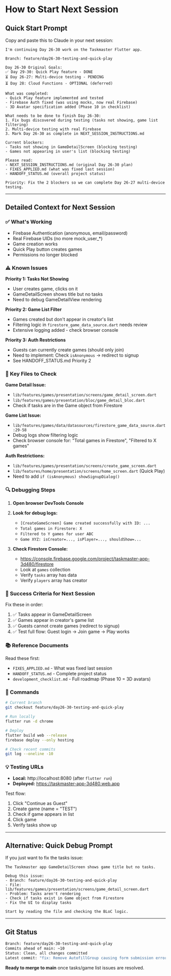 # How to Start Next Session

## Quick Start Prompt

Copy and paste this to Claude in your next session:

```
I'm continuing Day 26-30 work on the Taskmaster Flutter app.

Branch: feature/day26-30-testing-and-quick-play

Day 26-30 Original Goals:
✅ Day 29-30: Quick Play feature - DONE
⏳ Day 26-27: Multi-device testing - PENDING
⏳ Day 28: Cloud Functions - OPTIONAL (deferred)

What was completed:
- Quick Play feature implemented and tested
- Firebase Auth fixed (was using mocks, now real Firebase)
- 3D Avatar specification added (Phase 10 in checklist)

What needs to be done to finish Day 26-30:
1. Fix bugs discovered during testing (tasks not showing, game list filtering)
2. Multi-device testing with real Firebase
3. Mark Day 26-30 as complete in NEXT_SESSION_INSTRUCTIONS.md

Current blockers:
- Tasks not showing in GameDetailScreen (blocking testing)
- Games not appearing in user's list (blocking testing)

Please read:
- NEXT_SESSION_INSTRUCTIONS.md (original Day 26-30 plan)
- FIXES_APPLIED.md (what was fixed last session)
- HANDOFF_STATUS.md (overall project status)

Priority: Fix the 2 blockers so we can complete Day 26-27 multi-device testing.
```

---

## Detailed Context for Next Session

### ✅ What's Working
- Firebase Authentication (anonymous, email/password)
- Real Firebase UIDs (no more mock_user_*)
- Game creation works
- Quick Play button creates games
- Permissions no longer blocked

### ⚠️ Known Issues

**Priority 1: Tasks Not Showing**
- User creates game, clicks on it
- GameDetailScreen shows title but no tasks
- Need to debug GameDetailView rendering

**Priority 2: Game List Filter**
- Games created but don't appear in creator's list
- Filtering logic in `firestore_game_data_source.dart` needs review
- Extensive logging added - check browser console

**Priority 3: Auth Restrictions**
- Guests can currently create games (should only join)
- Need to implement: Check `isAnonymous` → redirect to signup
- See HANDOFF_STATUS.md Priority 2

### 📂 Key Files to Check

**Game Detail Issue:**
- `lib/features/games/presentation/screens/game_detail_screen.dart`
- `lib/features/games/presentation/bloc/game_detail_bloc.dart`
- Check if tasks are in the Game object from Firestore

**Game List Issue:**
- `lib/features/games/data/datasources/firestore_game_data_source.dart:29-58`
- Debug logs show filtering logic
- Check browser console for: "Total games in Firestore", "Filtered to X games"

**Auth Restrictions:**
- `lib/features/games/presentation/screens/create_game_screen.dart`
- `lib/features/home/presentation/screens/home_screen.dart` (Quick Play)
- Need to add `if (isAnonymous) showSignupDialog()`

### 🔍 Debugging Steps

1. **Open browser DevTools Console**
2. **Look for debug logs:**
   - `[CreateGameScreen] Game created successfully with ID: ...`
   - `Total games in Firestore: X`
   - `Filtered to Y games for user ABC`
   - `Game XYZ: isCreator=..., isPlayer=..., shouldShow=...`

3. **Check Firestore Console:**
   - https://console.firebase.google.com/project/taskmaster-app-3d480/firestore
   - Look at `games` collection
   - Verify `tasks` array has data
   - Verify `players` array has creator

### 🎯 Success Criteria for Next Session

Fix these in order:
1. ✅ Tasks appear in GameDetailScreen
2. ✅ Games appear in creator's game list
3. ✅ Guests cannot create games (redirect to signup)
4. ✅ Test full flow: Guest login → Join game → Play works

### 📚 Reference Documents

Read these first:
- `FIXES_APPLIED.md` - What was fixed last session
- `HANDOFF_STATUS.md` - Complete project status
- `development_checklist.md` - Full roadmap (Phase 10 = 3D avatars)

### 🚀 Commands

```bash
# Current branch
git checkout feature/day26-30-testing-and-quick-play

# Run locally
flutter run -d chrome

# Deploy
flutter build web --release
firebase deploy --only hosting

# Check recent commits
git log --oneline -10
```

### 💡 Testing URLs

- **Local:** http://localhost:8080 (after `flutter run`)
- **Deployed:** https://taskmaster-app-3d480.web.app

Test flow:
1. Click "Continue as Guest"
2. Create game (name = "TEST")
3. Check if game appears in list
4. Click game
5. Verify tasks show up

---

## Alternative: Quick Debug Prompt

If you just want to fix the tasks issue:

```
The Taskmaster app GameDetailScreen shows game title but no tasks.

Debug this issue:
- Branch: feature/day26-30-testing-and-quick-play
- File: lib/features/games/presentation/screens/game_detail_screen.dart
- Problem: Tasks aren't rendering
- Check if tasks exist in Game object from Firestore
- Fix the UI to display tasks

Start by reading the file and checking the BLoC logic.
```

---

## Git Status

```bash
Branch: feature/day26-30-testing-and-quick-play
Commits ahead of main: ~10
Status: Clean, all changes committed
Latest commit: "fix: Remove AutofillGroup causing form submission errors"
```

**Ready to merge to main** once tasks/game list issues are resolved.
